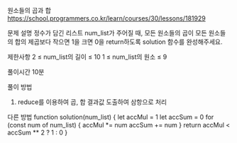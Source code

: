 원소들의 곱과 합
https://school.programmers.co.kr/learn/courses/30/lessons/181929

문제 설명
정수가 담긴 리스트 num_list가 주어질 때, 모든 원소들의 곱이 모든 원소들의 합의 제곱보다 작으면 1을 크면 0을 return하도록 solution 함수를 완성해주세요.

제한사항
2 ≤ num_list의 길이 ≤ 10
1 ≤ num_list의 원소 ≤ 9

풀이시간
10분

풀이 방법

1. reduce를 이용하여 곱, 합 결과값 도출하여 삼항으로 처리

다른 방법
function solution(num_list) {
let accMul = 1
let accSum = 0
for (const num of num_list) {
accMul \*= num
accSum += num
}
return accMul < accSum \*\* 2 ? 1 : 0
}
